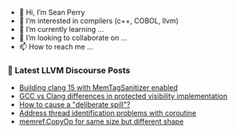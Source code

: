 - 👋 Hi, I’m Sean Perry
- 👀 I’m interested in compilers (c++, COBOL, llvm)
- 🌱 I’m currently learning ...
- 💞️ I’m looking to collaborate on ...
- 📫 How to reach me ...

<!---
s66perry/s66perry is a ✨ special ✨ repository because its `README.md` (this file) appears on your GitHub profile.
You can click the Preview link to take a look at your changes.
--->
### 📕 Latest LLVM Discourse Posts

<!-- DISCOURSE-LLVM:START -->
- [Building clang 15 with MemTagSanitizer enabled](https://discourse.llvm.org/t/building-clang-15-with-memtagsanitizer-enabled/62379#post_1)
- [GCC vs Clang differences in protected visibility implementation](https://discourse.llvm.org/t/gcc-vs-clang-differences-in-protected-visibility-implementation/62378#post_1)
- [How to cause a &quot;deliberate spill&quot;?](https://discourse.llvm.org/t/how-to-cause-a-deliberate-spill/62370#post_3)
- [Address thread identification problems with coroutine](https://discourse.llvm.org/t/address-thread-identification-problems-with-coroutine/62015?page=2#post_37)
- [memref.CopyOp for same size but different shape](https://discourse.llvm.org/t/memref-copyop-for-same-size-but-different-shape/62327#post_2)
<!-- DISCOURSE-LLVM:END -->
